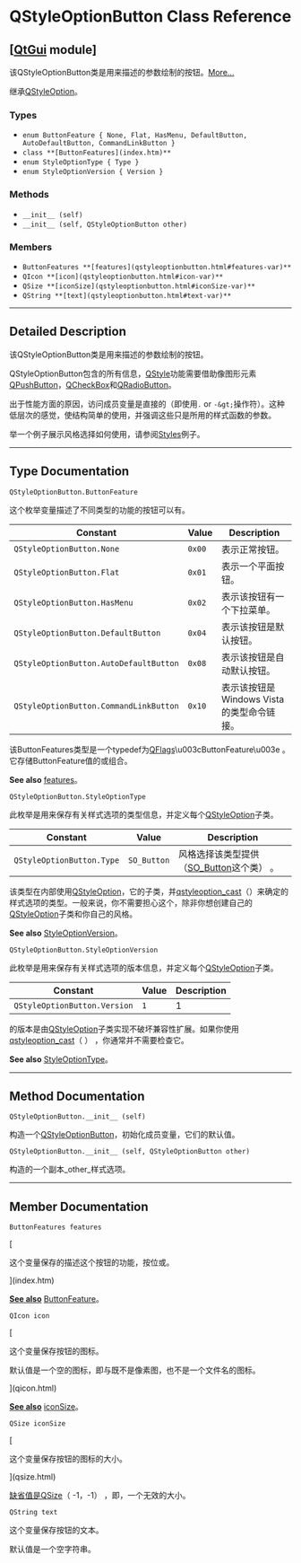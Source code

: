 # QStyleOptionButton Class Reference

## [[QtGui](index.htm) module]

该QStyleOptionButton类是用来描述的参数绘制的按钮。[More...](#details)

继承[QStyleOption](qstyleoption.html)。

### Types

*   `enum ButtonFeature { None, Flat, HasMenu, DefaultButton, AutoDefaultButton, CommandLinkButton }`
*   `class **[ButtonFeatures](index.htm)**`
*   `enum StyleOptionType { Type }`
*   `enum StyleOptionVersion { Version }`

### Methods

*   `__init__ (self)`
*   `__init__ (self, QStyleOptionButton other)`

### Members

*   `ButtonFeatures **[features](qstyleoptionbutton.html#features-var)**`
*   `QIcon **[icon](qstyleoptionbutton.html#icon-var)**`
*   `QSize **[iconSize](qstyleoptionbutton.html#iconSize-var)**`
*   `QString **[text](qstyleoptionbutton.html#text-var)**`

* * *

## Detailed Description

该QStyleOptionButton类是用来描述的参数绘制的按钮。

QStyleOptionButton包含的所有信息，[QStyle](qstyle.html)功能需要借助像图形元素[QPushButton](qpushbutton.html)，[QCheckBox](qcheckbox.html)和[QRadioButton](qradiobutton.html)。

出于性能方面的原因，访问成员变量是直接的（即使用`.` or `-&gt;`操作符）。这种低层次的感觉，使结构简单的使用，并强调这些只是所用的样式函数的参数。

举一个例子展示风格选择如何使用，请参阅[Styles](index.htm)例子。

* * *

## Type Documentation

```
QStyleOptionButton.ButtonFeature
```

这个枚举变量描述了不同类型的功能的按钮可以有。

| Constant | Value | Description |
| --- | --- | --- |
| `QStyleOptionButton.None` | `0x00` | 表示正常按钮。 |
| `QStyleOptionButton.Flat` | `0x01` | 表示一个平面按钮。 |
| `QStyleOptionButton.HasMenu` | `0x02` | 表示该按钮有一个下拉菜单。 |
| `QStyleOptionButton.DefaultButton` | `0x04` | 表示该按钮是默认按钮。 |
| `QStyleOptionButton.AutoDefaultButton` | `0x08` | 表示该按钮是自动默认按钮。 |
| `QStyleOptionButton.CommandLinkButton` | `0x10` | 表示该按钮是Windows Vista的类型命令链接。 |

该ButtonFeatures类型是一个typedef为[QFlags](index.htm)\u003cButtonFeature\u003e 。它存储ButtonFeature值的或组合。

**See also** [features](qstyleoptionbutton.html#features-var)。

```
QStyleOptionButton.StyleOptionType
```

此枚举是用来保存有关样式选项的类型信息，并定义每个[QStyleOption](qstyleoption.html)子类。

| Constant | Value | Description |
| --- | --- | --- |
| `QStyleOptionButton.Type` | `SO_Button` | 风格选择该类型提供（[SO_Button](qstyleoption.html#OptionType-enum)这个类） 。 |

该类型在内部使用[QStyleOption](qstyleoption.html)，它的子类，并[qstyleoption_cast](qstyleoption.html#qstyleoption_cast)（）来确定的样式选项的类型。一般来说，你不需要担心这个，除非你想创建自己的[QStyleOption](qstyleoption.html)子类和你自己的风格。

**See also** [StyleOptionVersion](qstyleoptionbutton.html#StyleOptionVersion-enum)。

```
QStyleOptionButton.StyleOptionVersion
```

此枚举是用来保存有关样式选项的版本信息，并定义每个[QStyleOption](qstyleoption.html)子类。

| Constant | Value | Description |
| --- | --- | --- |
| `QStyleOptionButton.Version` | `1` | 1 |

的版本是由[QStyleOption](qstyleoption.html)子类实现不破坏兼容性扩展。如果你使用[qstyleoption_cast](qstyleoption.html#qstyleoption_cast)（ ） ，你通常并不需要检查它。

**See also** [StyleOptionType](qstyleoptionbutton.html#StyleOptionType-enum)。

* * *

## Method Documentation

```
QStyleOptionButton.__init__ (self)
```

构造一个[QStyleOptionButton](qstyleoptionbutton.html)，初始化成员变量，它们的默认值。

```
QStyleOptionButton.__init__ (self, QStyleOptionButton other)
```

构造的一个副本_other_样式选项。

* * *

## Member Documentation

```
ButtonFeatures features
```

[

这个变量保存的描述这个按钮的功能，按位或。

](index.htm)

[**See also**](index.htm) [ButtonFeature](qstyleoptionbutton.html#ButtonFeature-enum)。

```
QIcon icon
```

[

这个变量保存按钮的图标。

默认值是一个空的图标，即与既不是像素图，也不是一个文件名的图标。

](qicon.html)

[**See also**](qicon.html) [iconSize](qstyleoptionbutton.html#iconSize-var)。

```
QSize iconSize
```

[

这个变量保存按钮的图标的大小。

](qsize.html)

[缺省值是](qsize.html)[QSize](qsize.html)（ -1，-1） ，即，一个无效的大小。

```
QString text
```

这个变量保存按钮的文本。

默认值是一个空字符串。